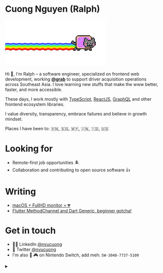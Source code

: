 # Cuong Nguyen (Ralph)

![](https://raw.githubusercontent.com/6220119/6220119/master/nyan-small.gif)

Hi 👋, I'm Ralph – a software engineer, specialized on frontend web development, working [**@grab**](https://github.com/grab) to support driver acquisition operations across Southeast Asia. I love learning new stuffs that make the www better, faster, and more accessible. 

These days, I work mostly with [TypeScript](https://github.com/Microsoft/TypeScript), [ReactJS](https://github.com/facebook/react), [GraphQL](https://github.com/apollographql/apollo-client) and other frontend ecosystem libraries.

I value diversity, transparency, embrace failures and believe in growth mindset.

Places I have been to: 🇻🇳, 🇸🇬, 🇲🇾, 🇮🇳, 🇮🇩, 🇺🇸

# Looking for
- Remote-first job opportunities 🏝
- Collaboration and contributing to open source software 👍

# Writing
- [macOS + FullHD monitor = 💔](https://medium.com/@nvucuong/macos-blurry-texts-on-an-external-full-hd-monitor-d2a955c25607)
- [Flutter MethodChannel and Dart Generic, beginner gotcha!](https://medium.com/@nvucuong/flutter-methodchannel-dart-generic-and-type-casting-54ca48e6d3ad)

# Get in touch
- 👨‍💻 LinkedIn [@nvucuong](https://www.linkedin.com/in/nvucuong/)
- 🐧 Twitter [@nvucuong](https://twitter.com/nvucuong)
- I'm also 💖 🎮 on Nintendo Switch, add meh: `SW-3048-7737-5109`




<details>
  <summary></summary>
  <details>
    <summary>Hmm..</summary>
    <details> 
      <summary>You..</summary>
      <details>    
        <summary>are really curious, huh?</summary>
        <details>
          <summary>It's just an experiment with tags 😄</summary>
          
![visitors](https://visitor-badge.laobi.icu/badge?page_id=6220119.6220119)
        </details>
      </details>
    </details>
  </details>
</details>
